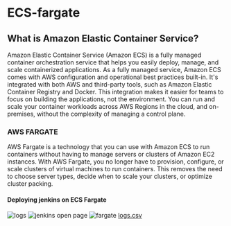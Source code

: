 # ECS-fargate

## What is Amazon Elastic Container Service?
Amazon Elastic Container Service (Amazon ECS) is a fully managed container orchestration service that helps you easily deploy, manage, and scale containerized applications. As a fully managed service, Amazon ECS comes with AWS configuration and operational best practices built-in. It's integrated with both AWS and third-party tools, such as Amazon Elastic Container Registry and Docker. This integration makes it easier for teams to focus on building the applications, not the environment. You can run and scale your container workloads across AWS Regions in the cloud, and on-premises, without the complexity of managing a control plane.

### AWS FARGATE
AWS Fargate is a technology that you can use with Amazon ECS to run containers without having to manage servers or clusters of Amazon EC2 instances. With AWS Fargate, you no longer have to provision, configure, or scale clusters of virtual machines to run containers. This removes the need to choose server types, decide when to scale your clusters, or optimize cluster packing.

#### Deploying jenkins on ECS Fargate

![logs](https://github.com/Nidhidevops/ECS-fargate/assets/140115299/bd1879e2-20c5-443e-a43c-7273f4758e31)
![jenkins open page](https://github.com/Nidhidevops/ECS-fargate/assets/140115299/45f779a1-591a-424f-a1f9-3a8bc1dbcba5)
![fargate](https://github.com/Nidhidevops/ECS-fargate/assets/140115299/82874f5e-21ac-42fd-a122-b18c9d9d7e27)
[logs.csv](https://github.com/Nidhidevops/ECS-fargate/files/12838665/logs.csv)
